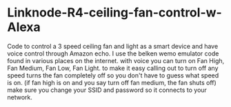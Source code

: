 # Linknode-R4-ceiling-fan-control-w-Alexa
Code to control a 3 speed ceiling fan and light as a smart device and have voice control through Amazon echo.  I use the belken wemo  emulator code  found in various places on the internet. with voice you can turn on Fan High, Fan Medium, Fan Low, Fan Light.   to make it easy calling out to turn off any speed turns the fan completely off so you don't have to guess what speed is on. (if fan high is on and you say turn off fan medium, the fan shuts off)
make sure you change your SSID and password so it connects to your network.
